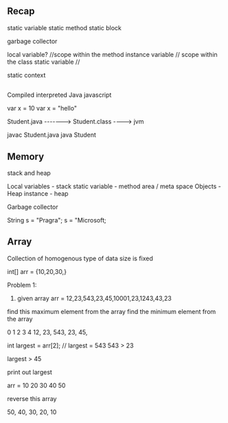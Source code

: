 ## Recap

static variable 
static method 
static block 

garbage collector 


local variable? //scope within the method 
instance variable // scope within the class 
static variable // 

static context 



## 
Compiled                interpreted 
Java                    javascript



var x = 10
var x = "hello"


Student.java    -------> Student.class   ----> jvm 


javac Student.java
java Student


## Memory 

stack and heap 

Local variables - stack 
static variable - method area / meta space 
Objects - Heap 
instance - heap 




Garbage collector 

String s = "Pragra";
s = "Microsoft;


## Array 

Collection of homogenous type of data 
size is fixed

int[] arr = {10,20,30,}


Problem 1: 

1. given array 
arr = 12,23,543,23,45,10001,23,1243,43,23

find this maximum element from the array 
find the minimum element from the array 


0   1    2   3   4
12, 23, 543, 23, 45,

int largest = arr[2]; // largest = 543
543 > 23

largest  > 45 

print out largest 






arr = 10  20  30  40  50

reverse this array 

50, 40, 30, 20, 10 
































